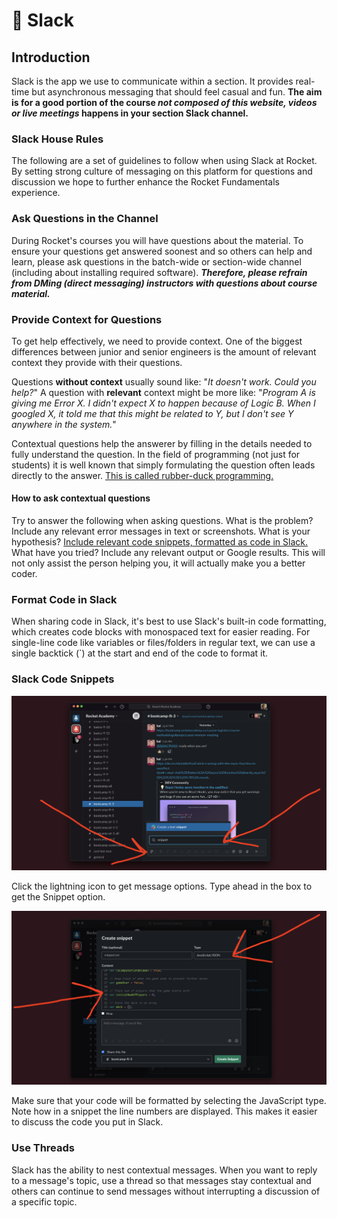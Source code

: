 # 💬 Slack

## Introduction

Slack is the app we use to communicate within a section. It provides real-time but asynchronous messaging that should feel casual and fun. **The aim is for a good portion of the course **_**not composed of this website, videos or live meetings**_** happens in your section Slack channel.**

### Slack House Rules

The following are a set of guidelines to follow when using Slack at Rocket. By setting strong culture of messaging on this platform for questions and discussion we hope to further enhance the Rocket Fundamentals experience.

### Ask Questions in the Channel

During Rocket's courses you will have questions about the material. To ensure your questions get answered soonest and so others can help and learn, please ask questions in the batch-wide or section-wide channel (including about installing required software). _**Therefore, please refrain from DMing (direct messaging) instructors with questions about course material.**_

### Provide Context for Questions

To get help effectively, we need to provide context. One of the biggest differences between junior and senior engineers is the amount of relevant context they provide with their questions.

Questions **without context** usually sound like: "_It doesn't work. Could you help?_" A question with **relevant** context might be more like: "_Program A is giving me Error X. I didn't expect X to happen because of Logic B. When I googled X, it told me that this might be related to Y, but I don't see Y anywhere in the system._"&#x20;

Contextual questions help the answerer by filling in the details needed to fully understand the question. In the field of programming (not just for students) it is well known that simply formulating the question often leads directly to the answer. [This is called rubber-duck programming.](https://en.wikipedia.org/wiki/Rubber_duck_debugging)

#### How to ask contextual questions

Try to answer the following when asking questions. What is the problem? Include any relevant error messages in text or screenshots. What is your hypothesis? [Include relevant code snippets, formatted as code in Slack.](./#slack-code-snippets) What have you tried? Include any relevant output or Google results. This will not only assist the person helping you, it will actually make you a better coder.

### Format Code in Slack

When sharing code in Slack, it's best to use Slack's built-in code formatting, which creates code blocks with monospaced text for easier reading. For single-line code like variables or files/folders in regular text, we can use a single backtick (\`) at the start and end of the code to format it.

### Slack Code Snippets

![Click the lightning icon](../../.gitbook/assets/slack-snip-1.png)

Click the lightning icon to get message options. Type ahead in the box to get the Snippet option.

![The Slack Snippet creation interface](../../.gitbook/assets/slack-snip-2.png)

Make sure that your code will be formatted by selecting the JavaScript type. Note how in a snippet the line numbers are displayed. This makes it easier to discuss the code you put in Slack.

### Use Threads

Slack has the ability to nest contextual messages. When you want to reply to a message's topic, use a thread so that messages stay contextual and others can continue to send messages without interrupting a discussion of a specific topic.
